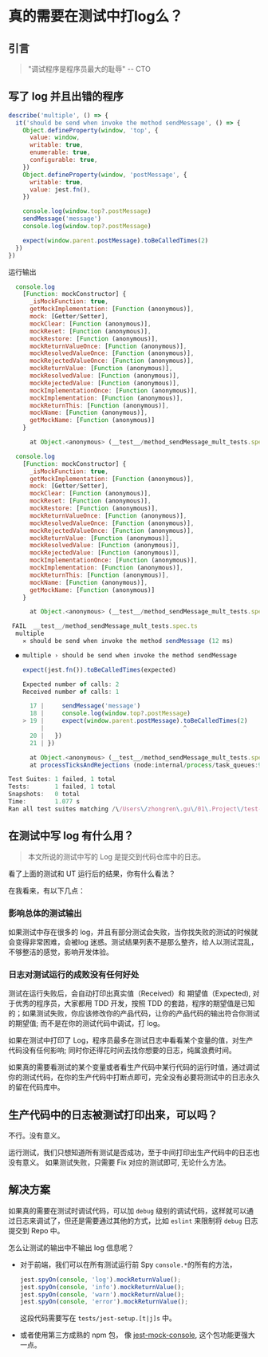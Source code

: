 # 真的需要在测试中打log么？


## 引言

> "调试程序是程序员最大的耻辱" -- CTO

## 写了 log 并且出错的程序

```js
describe('multiple', () => {
  it('should be send when invoke the method sendMessage', () => {
    Object.defineProperty(window, 'top', {
      value: window,
      writable: true,
      enumerable: true,
      configurable: true,
    })
    Object.defineProperty(window, 'postMessage', {
      writable: true,
      value: jest.fn(),
    })

    console.log(window.top?.postMessage)
    sendMessage('message')
    console.log(window.top?.postMessage)

    expect(window.parent.postMessage).toBeCalledTimes(2)
  })
})

```

运行输出

```js
  console.log
    [Function: mockConstructor] {
      _isMockFunction: true,
      getMockImplementation: [Function (anonymous)],
      mock: [Getter/Setter],
      mockClear: [Function (anonymous)],
      mockReset: [Function (anonymous)],
      mockRestore: [Function (anonymous)],
      mockReturnValueOnce: [Function (anonymous)],
      mockResolvedValueOnce: [Function (anonymous)],
      mockRejectedValueOnce: [Function (anonymous)],
      mockReturnValue: [Function (anonymous)],
      mockResolvedValue: [Function (anonymous)],
      mockRejectedValue: [Function (anonymous)],
      mockImplementationOnce: [Function (anonymous)],
      mockImplementation: [Function (anonymous)],
      mockReturnThis: [Function (anonymous)],
      mockName: [Function (anonymous)],
      getMockName: [Function (anonymous)]
    }

      at Object.<anonymous> (__test__/method_sendMessage_mult_tests.spec.ts:16:13)

  console.log
    [Function: mockConstructor] {
      _isMockFunction: true,
      getMockImplementation: [Function (anonymous)],
      mock: [Getter/Setter],
      mockClear: [Function (anonymous)],
      mockReset: [Function (anonymous)],
      mockRestore: [Function (anonymous)],
      mockReturnValueOnce: [Function (anonymous)],
      mockResolvedValueOnce: [Function (anonymous)],
      mockRejectedValueOnce: [Function (anonymous)],
      mockReturnValue: [Function (anonymous)],
      mockResolvedValue: [Function (anonymous)],
      mockRejectedValue: [Function (anonymous)],
      mockImplementationOnce: [Function (anonymous)],
      mockImplementation: [Function (anonymous)],
      mockReturnThis: [Function (anonymous)],
      mockName: [Function (anonymous)],
      getMockName: [Function (anonymous)]
    }

      at Object.<anonymous> (__test__/method_sendMessage_mult_tests.spec.ts:18:13)

 FAIL  __test__/method_sendMessage_mult_tests.spec.ts
  multiple
    ✕ should be send when invoke the method sendMessage (12 ms)

  ● multiple › should be send when invoke the method sendMessage

    expect(jest.fn()).toBeCalledTimes(expected)

    Expected number of calls: 2
    Received number of calls: 1

      17 |     sendMessage('message')
      18 |     console.log(window.top?.postMessage)
    > 19 |     expect(window.parent.postMessage).toBeCalledTimes(2)
         |                                       ^
      20 |   })
      21 | })

      at Object.<anonymous> (__test__/method_sendMessage_mult_tests.spec.ts:19:39)
      at processTicksAndRejections (node:internal/process/task_queues:96:5)

Test Suites: 1 failed, 1 total
Tests:       1 failed, 1 total
Snapshots:   0 total
Time:        1.077 s
Ran all test suites matching /\/Users\/zhongren\.gu\/01\.Project\/test-window-object\/__test__\/method_sendMessage_mult_tests\.spec\.ts/i with tests matching "multiple should be send when invoke the method sendMessage".
```

## 在测试中写 log 有什么用？
> 本文所说的测试中写的 Log 是提交到代码仓库中的日志。

看了上面的测试和 UT 运行后的结果，你有什么看法？

在我看来，有以下几点：

### 影响总体的测试输出

如果测试中存在很多的 log，并且有部分测试会失败，当你找失败的测试的时候就会变得非常困难，会被log 迷惑。测试结果列表不是那么整齐，给人以测试混乱，不够整洁的感觉，影响开发体验。

### 日志对测试运行的成败没有任何好处

测试在运行失败后，会自动打印出真实值（Received）和 期望值（Expected), 对于优秀的程序员，大家都用 TDD 开发，按照 TDD 的套路，程序的期望值是已知的；如果测试失败，你应该修改你的产品代码，让你的产品代码的输出符合你测试的期望值; 而不是在你的测试代码中调试，打 log。

如果在测试中打印了 Log，程序员最多在测试日志中看看某个变量的值，对生产代码没有任何影响; 同时你还得花时间去找你想要的日志，纯属浪费时间。

如果真的需要看测试的某个变量或者看生产代码中某行代码的运行时值，通过调试你的测试代码，在你的生产代码中打断点即可，完全没有必要将测试中的日志永久的留在代码库中。

## 生产代码中的日志被测试打印出来，可以吗？

不行。没有意义。

运行测试，我们只想知道所有测试是否成功，至于中间打印出生产代码中的日志也没有意义。
如果测试失败，只需要 Fix 对应的测试即可, 无论什么方法。


## 解决方案

如果真的需要在测试时调试代码，可以加 `debug` 级别的调试代码，这样就可以通过日志来调试了，但还是需要通过其他的方式，比如 `eslint` 来限制将 `debug` 日志提交到 Repo 中。

怎么让测试的输出中不输出 log 信息呢？

- 对于前端，我们可以在所有测试运行前 Spy `console.*`的所有的方法，

  ```js
  jest.spyOn(console, 'log').mockReturnValue();
  jest.spyOn(console, 'info').mockReturnValue();
  jest.spyOn(console, 'warn').mockReturnValue();
  jest.spyOn(console, 'error').mockReturnValue();
  ```

  这段代码需要写在 `tests/jest-setup.[t|j]s` 中。

- 或者使用第三方成熟的 npm 包， 像 [jest-mock-console](https://www.npmjs.com/package/jest-mock-console), 这个包功能更强大一点。

